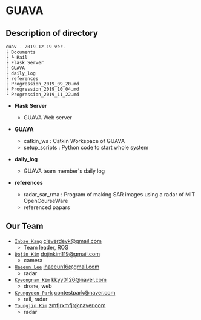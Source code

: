 # GUAVA


## Description of directory
```
cuav - 2019-12-19 ver.
├ Documents
├ └ Rail
├ Flask Server
├ GUAVA
├ daily_log
├ references
├ Progression_2019_09_20.md
├ Progression_2019_10_04.md
└ Progression_2019_11_22.md

```
* **Flask Server**  
  * GUAVA Web server

* **GUAVA**  
  * catkin_ws : Catkin Workspace of GUAVA  
  * setup_scripts : Python code to start whole system

* **daily_log**  
  * GUAVA team member's daily log

* **references**  
  * radar_sar_rma : Program of making SAR images using a radar of MIT OpenCourseWare
  * referenced papars



## Our Team
- [`Inbae Kang`](https://github.com/cleverdevk) cleverdevk@gmail.com
  - Team leader, ROS
- [`Dojin Kim`](https://github.com/dojinkimm) dojinkim119@gmail.com
  - camera
- [`Haeeun Lee`](https://github.com/ihaeeun) ihaeeun16@gmail.com
  - radar
- [`Kyeongnam Kim`](https://github.com/kimkyeongnam) kkyy0126@naver.com
  - drone, web
- [`Kyungyeon Park`](https://github.com/contestpark) contestpark@naver.com
  - rail, radar
- [`Youngjin Kim`](https://github.com/ANGJIN) zmfjrxmfjr@naver.com
  - radar
